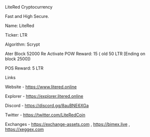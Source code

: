 LiteRed Cryptocurrency


Fast and High Secure.


Name: LiteRed

Ticker: LTR

Algorithm: Scrypt

Ater Block 52000 Re Activate POW Reward: 15 ( old 50 LTR [Ending on block 2500])

POS Reward: 5 LTR



Links

Website - https://www.litered.online

Explorer - https://explorer.litered.online

Discord - https://discord.gg/8auBNE6XGa

Twitter - https://twitter.com/LiteRedCoin

Exchanges - https://exchange-assets.com , https://bimex.live , https://xeggex.com
